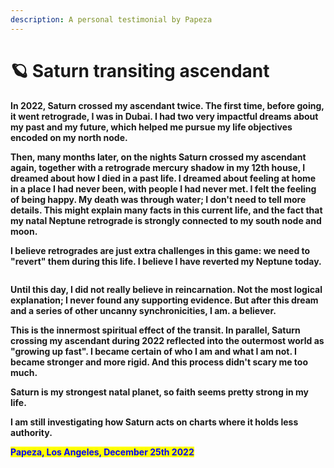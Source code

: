 ```yaml
---
description: A personal testimonial by Papeza
---
```


# 🪐 Saturn transiting ascendant

**In 2022, Saturn crossed my ascendant twice. The first time, before going, it went retrograde, I was in Dubai. I had two very impactful dreams about my past and my future, which helped me pursue my life objectives encoded on my north node.**

**Then, many months later, on the nights Saturn crossed my ascendant again, together with a retrograde mercury shadow in my 12th house, I dreamed about how I died in a past life. I dreamed about feeling at home in a place I had never been, with people I had never met. I felt the feeling of being happy. My death was through water; I don't need to tell more details. This might explain many facts in this current life, and the fact that my natal Neptune retrograde is strongly connected to my south node and moon.**&#x20;

**I believe retrogrades are just extra challenges in this game: we need to "revert" them during this life. I believe I have reverted my Neptune today.**

<figure><img src="../../../../../../../.gitbook/assets/pexels-btgl-♡-3689659.jpg" alt=""><figcaption></figcaption></figure>

**Until this day, I did not really believe in reincarnation. Not the most logical explanation; I never found any supporting evidence. But after this dream and a series of other uncanny synchronicities, I am. a believer.**&#x20;

**This is the innermost spiritual effect of the transit. In parallel, Saturn crossing my ascendant during 2022 reflected into the outermost world as "growing up fast". I became certain of who I am and what I am not. I became stronger and more rigid. And this process didn't scary me too much.**

**Saturn is my strongest natal planet, so faith seems pretty strong in my life.**

**I am still investigating how Saturn acts on charts where it holds less authority.**

<mark style="color:blue;">**Papeza, Los Angeles, December 25th 2022**</mark>
